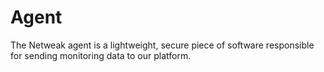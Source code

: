 # Agent

The Netweak agent is a lightweight, secure piece of software responsible for sending monitoring data to our platform.

